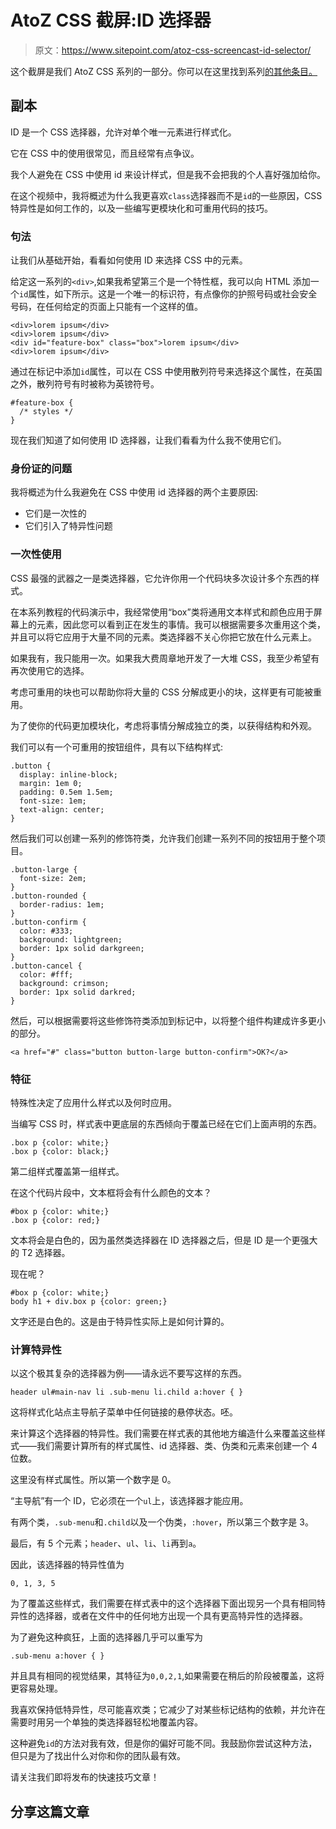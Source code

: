 # AtoZ CSS 截屏:ID 选择器

> 原文：<https://www.sitepoint.com/atoz-css-screencast-id-selector/>

这个截屏是我们 AtoZ CSS 系列的一部分。你可以在这里找到系列[的其他条目。](https://www.sitepoint.com/blog/)

## 副本

ID 是一个 CSS 选择器，允许对单个唯一元素进行样式化。

它在 CSS 中的使用很常见，而且经常有点争议。

我个人避免在 CSS 中使用 id 来设计样式，但是我不会把我的个人喜好强加给你。

在这个视频中，我将概述为什么我更喜欢`class`选择器而不是`id`的一些原因，CSS 特异性是如何工作的，以及一些编写更模块化和可重用代码的技巧。

### 句法

让我们从基础开始，看看如何使用 ID 来选择 CSS 中的元素。

给定这一系列的`<div>`,如果我希望第三个是一个特性框，我可以向 HTML 添加一个`id`属性，如下所示。这是一个唯一的标识符，有点像你的护照号码或社会安全号码，在任何给定的页面上只能有一个这样的值。

```
<div>lorem ipsum</div> 
<div>lorem ipsum</div> 
<div id="feature-box" class="box">lorem ipsum</div> 
<div>lorem ipsum</div>
```

通过在标记中添加`id`属性，可以在 CSS 中使用散列符号来选择这个属性，在英国之外，散列符号有时被称为英镑符号。

```
#feature-box {
  /* styles */
}
```

现在我们知道了如何使用 ID 选择器，让我们看看为什么我不使用它们。

### 身份证的问题

我将概述为什么我避免在 CSS 中使用 id 选择器的两个主要原因:

*   它们是一次性的
*   它们引入了特异性问题

### 一次性使用

CSS 最强的武器之一是类选择器，它允许你用一个代码块多次设计多个东西的样式。

在本系列教程的代码演示中，我经常使用“box”类将通用文本样式和颜色应用于屏幕上的元素，因此您可以看到正在发生的事情。我可以根据需要多次重用这个类，并且可以将它应用于大量不同的元素。类选择器不关心你把它放在什么元素上。

如果我有，我只能用一次。如果我大费周章地开发了一大堆 CSS，我至少希望有再次使用它的选择。

考虑可重用的块也可以帮助你将大量的 CSS 分解成更小的块，这样更有可能被重用。

为了使你的代码更加模块化，考虑将事情分解成独立的类，以获得结构和外观。

我们可以有一个可重用的按钮组件，具有以下结构样式:

```
.button {
  display: inline-block;
  margin: 1em 0;
  padding: 0.5em 1.5em;
  font-size: 1em;
  text-align: center;
}
```

然后我们可以创建一系列的修饰符类，允许我们创建一系列不同的按钮用于整个项目。

```
.button-large {
  font-size: 2em;
}
.button-rounded {
  border-radius: 1em;
}
.button-confirm {
  color: #333;
  background: lightgreen;
  border: 1px solid darkgreen;
}
.button-cancel {
  color: #fff;
  background: crimson;
  border: 1px solid darkred;
}
```

然后，可以根据需要将这些修饰符类添加到标记中，以将整个组件构建成许多更小的部分。

```
<a href="#" class="button button-large button-confirm">OK?</a>
```

### 特征

特殊性决定了应用什么样式以及何时应用。

当编写 CSS 时，样式表中更底层的东西倾向于覆盖已经在它们上面声明的东西。

```
.box p {color: white;}
.box p {color: black;}
```

第二组样式覆盖第一组样式。

在这个代码片段中，文本框将会有什么颜色的文本？

```
#box p {color: white;}
.box p {color: red;}
```

文本将会是白色的，因为虽然类选择器在 ID 选择器之后，但是 ID 是一个更强大的 T2 选择器。

现在呢？

```
#box p {color: white;}
body h1 + div.box p {color: green;}
```

文字还是白色的。这是由于特异性实际上是如何计算的。

### 计算特异性

以这个极其复杂的选择器为例——请永远不要写这样的东西。

```
header ul#main-nav li .sub-menu li.child a:hover { }
```

这将样式化站点主导航子菜单中任何链接的悬停状态。呸。

来计算这个选择器的特异性。我们需要在样式表的其他地方编造什么来覆盖这些样式——我们需要计算所有的样式属性、id 选择器、类、伪类和元素来创建一个 4 位数。

这里没有样式属性。所以第一个数字是 0。

“主导航”有一个 ID，它必须在一个`ul`上，该选择器才能应用。

有两个类，`.sub-menu`和`.child`以及一个伪类，`:hover`，所以第三个数字是 3。

最后，有 5 个元素；`header`、`ul`、`li`、`li`再到`a`。

因此，该选择器的特异性值为

```
0, 1, 3, 5 
```

为了覆盖这些样式，我们需要在样式表中的这个选择器下面出现另一个具有相同特异性的选择器，或者在文件中的任何地方出现一个具有更高特异性的选择器。

为了避免这种疯狂，上面的选择器几乎可以重写为

```
.sub-menu a:hover { }
```

并且具有相同的视觉结果，其特征为`0,0,2,1`,如果需要在稍后的阶段被覆盖，这将更容易处理。

我喜欢保持低特异性，尽可能喜欢类；它减少了对某些标记结构的依赖，并允许在需要时用另一个单独的类选择器轻松地覆盖内容。

这种避免`id`的方法对我有效，但是你的偏好可能不同。我鼓励你尝试这种方法，但只是为了找出什么对你和你的团队最有效。

请关注我们即将发布的快速技巧文章！

## 分享这篇文章